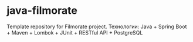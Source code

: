 # java-filmorate
Template repository for Filmorate project.
Технологии: Java + Spring Boot + Maven + Lombok + JUnit + RESTful API + PostgreSQL

